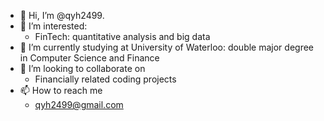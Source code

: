 - 👋 Hi, I’m @qyh2499. 
- 👀 I’m interested:
  - FinTech: quantitative analysis and big data
- 🌱 I’m currently studying at University of Waterloo: double major degree in Computer Science and Finance
- 💞️ I’m looking to collaborate on
  - Financially related coding projects
- 📫 How to reach me
  - qyh2499@gmail.com 

<!---
qyh2499/qyh2499 is a ✨ special ✨ repository because its `README.md` (this file) appears on your GitHub profile.
You can click the Preview link to take a look at your changes.
--->
